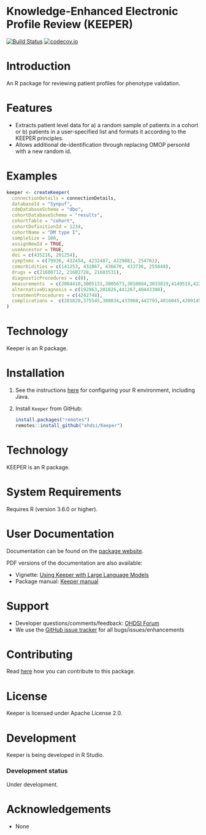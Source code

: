 Knowledge-Enhanced Electronic Profile Review (KEEPER)
=====================================================

[![Build Status](https://github.com/OHDSI/Keeper/workflows/R-CMD-check/badge.svg)](https://github.com/OHDSI/Keeper/actions?query=workflow%3AR-CMD-check)
[![codecov.io](https://codecov.io/github/OHDSI/Keeper/coverage.svg?branch=main)](https://app.codecov.io/github/OHDSI/Keeper?branch=mai)


Introduction
============
An R package for reviewing patient profiles for phenotype validation. 


Features
========
- Extracts patient level data for a) a random sample of patients in a cohort or b) patients in a user-specified list and formats it according to the KEEPER principles. 
- Allows additional de-identification through replacing OMOP personId with a new random id.

Examples
========

```r
keeper <- createKeeper(
  connectionDetails = connectionDetails,
  databaseId = "Synpuf",
  cdmDatabaseSchema = "dbo",
  cohortDatabaseSchema = "results",
  cohortTable = "cohort",
  cohortDefinitionId = 1234,
  cohortName = "DM type I",
  sampleSize = 100,
  assignNewId = TRUE,
  useAncestor = TRUE,
  doi = c(435216, 201254),
  symptoms = c(79936, 432454, 4232487, 4229881, 254761),
  comorbidities = c(141253, 432867, 436670, 433736, 255848),
  drugs = c(21600712, 21602728, 21603531),
  diagnosticProcedures = c(0),
  measurements	= c(3004410,3005131,3005673,3010084,3033819,4149519,4229110, 4020120),
  alternativeDiagnosis = c(192963,201826,441267,40443308),
  treatmentProcedures = c(4242748),
  complications =  c(201820,375545,380834,433968,442793,4016045,4209145,4299544)                             
)
```


Technology
============

Keeper is an R package.


Installation
============

1. See the instructions [here](https://ohdsi.github.io/Hades/rSetup.html) for configuring your R environment, including Java.

2. Install `Keeper` from GitHub:

    ```r
    install.packages("remotes")
    remotes::install_github("ohdsi/Keeper")
    ```


Technology
==========
KEEPER is an R package.


System Requirements
===================
Requires R (version 3.6.0 or higher). 


User Documentation
==================
Documentation can be found on the [package website](https://ohdsi.github.io/Keeper/).

PDF versions of the documentation are also available:

* Vignette: [Using Keeper with Large Language Models](https://raw.githubusercontent.com/OHDSI/Keeper/main/inst/doc/UsingKeeperWithLlms.pdf)
* Package manual: [Keeper manual](https://raw.githubusercontent.com/OHDSI/Keeper/main/extras/Keeper.pdf) 


Support
=======
* Developer questions/comments/feedback: <a href="http://forums.ohdsi.org/c/developers">OHDSI Forum</a>
* We use the <a href="https://github.com/OHDSI/Keeper/issues">GitHub issue tracker</a> for all bugs/issues/enhancements


Contributing
============
Read [here](https://ohdsi.github.io/Hades/contribute.html) how you can contribute to this package.


License
=======

Keeper is licensed under Apache License 2.0. 


Development
===========

Keeper is being developed in R Studio.


### Development status

Under development.


Acknowledgements
================

- None

